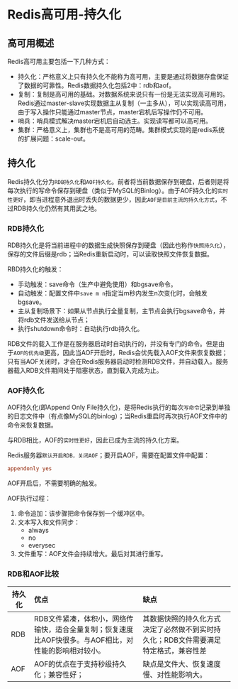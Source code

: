# Redis高可用-持久化
## 高可用概述
Redis高可用主要包括一下几种方式：
* 持久化：严格意义上只有持久化不能称为高可用，主要是通过将数据存盘保证了数据的可靠性。Redis数据持久化包括2中：rdb和aof。
* 复制：复制是高可用的基础。对数据系统来说只有一份是无法实现高可用的。Redis通过master-slave实现数据主从复制（一主多从），可以实现读高可用，由于写入操作只能通过master节点，master宕机后写操作仍不可用。
* 哨兵：哨兵模式解决master宕机后自动选主。实现读写都可以高可用。
* 集群：严格意义上，集群也不是高可用的范畴。集群模式实现的是redis系统的扩展问题：scale-out。

## 持久化
Redis持久化分为`RDB持久化`和`AOF持久化`。前者将当前数据保存到硬盘，后者则是将每次执行的写命令保存到硬盘（类似于MySQL的Binlog）。由于AOF持久化的`实时性更好`，即当进程意外退出时丢失的数据更少，因此`AOF是目前主流的持久化方式`，不过RDB持久化仍然有其用武之地。
### RDB持久化
RDB持久化是将当前进程中的数据生成快照保存到硬盘（因此也称作`快照持久化`），保存的文件后缀是rdb；当Redis重新启动时，可以读取快照文件恢复数据。

RBD持久化的触发：
* 手动触发：save命令（生产中避免使用）和bgsave命令。
* 自动触发：配置文件中`save m n`指定当m秒内发生n次变化时，会触发bgsave。
* 主从复制场景下：如果从节点执行全量复制，主节点会执行bgsave命令，并将rdb文件发送给从节点；
* 执行shutdown命令时：自动执行rdb持久化。

RDB文件的载入工作是在服务器启动时自动执行的，并没有专门的命令。但是由于`AOF的优先级`更高，因此当AOF开启时，Redis会优先载入AOF文件来恢复数据；只有当AOF关闭时，才会在Redis服务器启动时检测RDB文件，并自动载入。服务器载入RDB文件期间处于阻塞状态，直到载入完成为止。

### AOF持久化
AOF持久化(即Append Only File持久化)，是将Redis执行的每次`写命令`记录到单独的日志文件中（有点像MySQL的binlog）；当Redis重启时再次执行AOF文件中的命令来恢复数据。

与RDB相比，AOF的`实时性更好`，因此已成为主流的持久化方案。

Redis服务器`默认开启RDB，关闭AOF`；要开启AOF，需要在配置文件中配置：
```ini
appendonly yes
```
AOF开启后，不需要明确的触发。

AOF执行过程：
1. 命令追加：该步骤把命令保存到一个缓冲区中。
2. 文本写入和文件同步：
    * always
    * no
    * everysec
3. 文件重写：AOF文件会持续增大。最后对其进行重写。

### RDB和AOF比较
| 持久化 | 优点 | 缺点 |
| - | :- | :- |
| RDB | RDB文件紧凑，体积小，网络传输快，适合全量复制；恢复速度比AOF快很多。与AOF相比，对性能的影响相对较小。 | 其数据快照的持久化方式决定了必然做不到实时持久化；RDB文件需要满足特定格式，兼容性差 |
| AOF | AOF的优点在于支持秒级持久化；兼容性好； | 缺点是文件大、恢复速度慢、对性能影响大。|